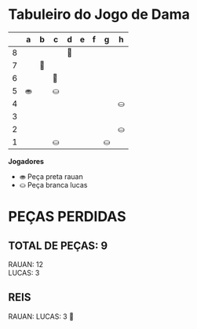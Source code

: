 # Tabuleiro do Jogo de Dama

|   | a | b | c | d | e | f | g | h |
|---|---|---|---|---|---|---|---|---|
| 8 |  |  |  |  👑|   |  |   |  |
| 7 |  |  👑 |  |  |  |   |  |   |
| 6 |   |   | 👑  |  |   |  |   |
| 5 |  ⛂ |   | ⛀  |   |   |   |  |   |
| 4 |   |   |   |   |  |   |   | ⛀  |
| 3 |   |   |   |   |  |   |   |   |
| 2 |  |  |   |  |   |  |   | ⛀ |
| 1 |  |   | ⛀ |   |  |   | ⛀ |   |

**Jogadores**

- ⛂ Peça preta rauan
- ⛀ Peça branca lucas

# PEÇAS PERDIDAS
## TOTAL DE PEÇAS: 9
RAUAN: 12                                 
LUCAS: 3

## REIS
RAUAN:
LUCAS: 3 👑
